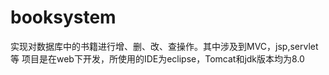 # booksystem
  实现对数据库中的书籍进行增、删、改、查操作。其中涉及到MVC，jsp,servlet等
  项目是在web下开发，所使用的IDE为eclipse，Tomcat和jdk版本均为8.0
